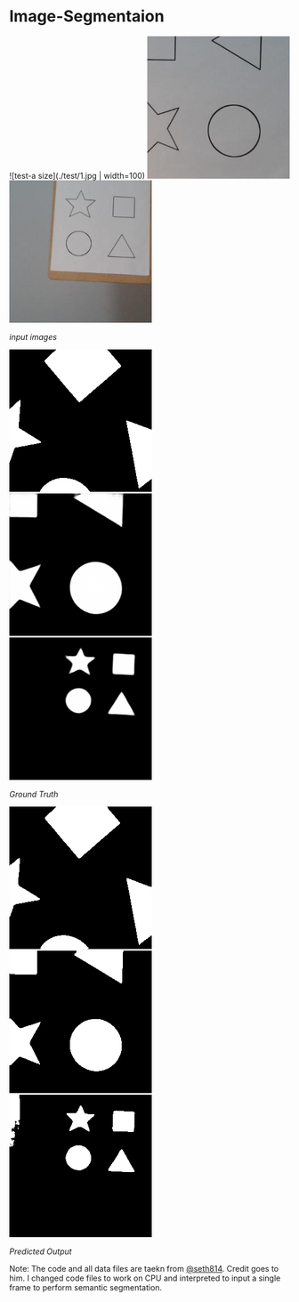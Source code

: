 # Image-Segmentaion

![test-a size](./test/1.jpg | width=100)
![test-b](./test/2.jpg)
![test-c](./test/3.jpg)

  *input images*

![mask](./mask/1.png)
![mask](./mask/2.png)
![mask](./mask/3.png)
 
 *Ground Truth*

![pred](./pred/1.png)
![pred](./pred/2.png)
![pred](./pred/3.png)

 *Predicted Output*










Note: The code and all data files are taekn from [@seth814](https://github.com/seth814). Credit goes to him. I changed code files to work on CPU and interpreted to input a single frame to perform semantic segmentation.
